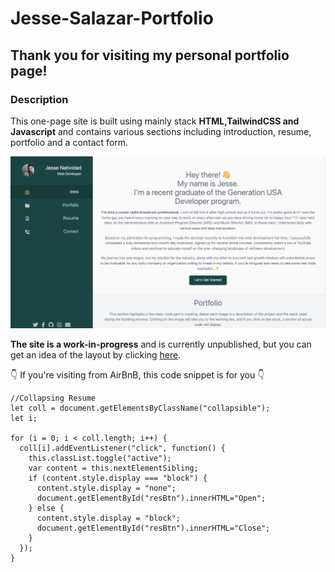 # Jesse-Salazar-Portfolio

## Thank you for visiting my personal portfolio page!

### Description

This one-page site is built using mainly stack **HTML,TailwindCSS and Javascript** and contains various sections including introduction, resume, portfolio and a contact form.

![](./img/quickview.png)

**The site is a work-in-progress** and is currently unpublished, but you can get an idea of the layout by clicking [here](https://htmlpreview.github.io/?https://github.com/Jesse-Salazar/Jesse-Salazar-Portfolio/blob/main/index.html).




👇 If you're visiting from AirBnB, this code snippet is for you 👇

```
//Collapsing Resume 
let coll = document.getElementsByClassName("collapsible");
let i;

for (i = 0; i < coll.length; i++) {
  coll[i].addEventListener("click", function() {
    this.classList.toggle("active");
    var content = this.nextElementSibling;
    if (content.style.display === "block") {
      content.style.display = "none";
      document.getElementById("resBtn").innerHTML="Open";
    } else {
      content.style.display = "block";
      document.getElementById("resBtn").innerHTML="Close";
    }
  });
}
```
